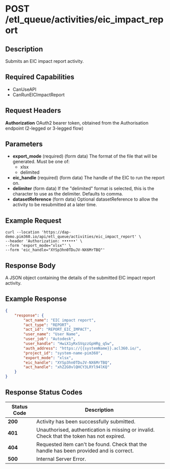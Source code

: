 # POST /etl_queue/activities/eic_impact_report

## Description
Submits an EIC impact report activity.

## Required Capabilities
* CanUseAPI
* CanRunEICImpactReport

## Request Headers

**Authorization** OAuth2 bearer token, obtained from the Authorisation endpoint (2-legged or 3-legged flow)

## Parameters
* **export_mode** (required) (form data) The format of the file that will be generated. Must be one of:
    * xlsx
    * delimited
* **eic_handle** (required) (form data) The handle of the EIC to run the report on.
* **delimiter** (form data) If the "delimited" format is selected, this is the character to use as the delimiter. Defaults to comma.
* **datasetReference** (form data) Optional datasetReference to allow the activity to be resubmitted at a later time.

## Example Request
```
curl --location 'https://dap-demo.pim360.io/api/etl_queue/activities/eic_impact_report' \
--header 'Authorization: ••••••' \
--form 'export_mode="xlsx"' \
--form 'eic_handle="XYSp3hn0TDuJV-NX6MrTBQ"'
```

## Response Body
A JSON object containing the details of the submitted EIC impact report activity.

## Example Response
```JSON
{
    "response": {
        "act_name": "EIC impact report",
        "act_type": "REPORT",
        "act_id": "REPORT_EIC_IMPACT",
        "user_name": "User Name",
        "user_job": "Autodesk",
        "user_handle": "HwiX1yRxSVqzzGpHRg_q5w",
        "auth_address": "https://{{systemName}}.acl360.io/",
        "project_id": "system-name-pim360",
        "export_mode": "xlsx",
        "eic_handle": "XYSp3hn0TDuJV-NX6MrTBQ",
        "act_handle": "xhZ2G0vlQHCY3LRYl94lKQ"
    }
}
```

## Response Status Codes
| Status Code | Description |
| -------- | ------- |
|**200** |Activity has been successfully submitted.|
|**401** |Unauthorised, authentication is missing or invalid. Check that the token has not expired.|
|**404** |Requested item can't be found. Check that the handle has been provided and is correct.|
|**500** |Internal Server Error.|


